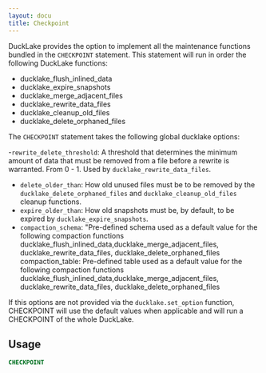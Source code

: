 ```yaml
---
layout: docu
title: Checkpoint
---
```


DuckLake provides the option to implement all the maintenance functions bundled in the `CHECKPOINT` statement. This statement will run in order the following DuckLake functions:

- ducklake_flush_inlined_data
- ducklake_expire_snapshots
- ducklake_merge_adjacent_files
- ducklake_rewrite_data_files
- ducklake_cleanup_old_files
- ducklake_delete_orphaned_files

The `CHECKPOINT` statement takes the following global ducklake options:

-`rewrite_delete_threshold`: A threshold that determines the minimum amount of data that must be removed from a file before a rewrite is warranted. From 0 - 1. Used by `ducklake_rewrite_data_files`.
- `delete_older_than`: How old unused files must be to be removed by the `ducklake_delete_orphaned_files` and `ducklake_cleanup_old_files` cleanup functions.
- `expire_older_than`: How old snapshots must be, by default, to be expired by `ducklake_expire_snapshots`.
- `compaction_schema`: "Pre-defined schema used as a default value for the following compaction functions ducklake_flush_inlined_data,ducklake_merge_adjacent_files, ducklake_rewrite_data_files, ducklake_delete_orphaned_files
compaction_table: Pre-defined table used as a default value for the following compaction functions ducklake_flush_inlined_data,ducklake_merge_adjacent_files, ducklake_rewrite_data_files, ducklake_delete_orphaned_files

If this options are not provided via the `ducklake.set_option` function, CHECKPOINT will use the default values when applicable and will run a CHECKPOINT of the whole DuckLake.

## Usage

```sql
CHECKPOINT
```

